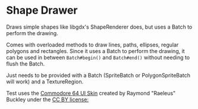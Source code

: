 # Shape Drawer

Draws simple shapes like libgdx's ShapeRenderer does, but uses a Batch to perform the drawing.

Comes with overloaded methods to draw lines, paths, ellipses, regular polygons and rectangles.
Since it uses a Batch to perform the drawing, it can be used in between `Batch#begin()` and `Batch#end()` without
needing to flush the Batch.

Just needs to be provided with a Batch (SpriteBatch or PolygonSpriteBatch will work) and a TextureRegion.



Test uses the [Commodore 64 UI Skin](https://ray3k.wordpress.com/artwork/commodore-64-ui-skin-for-libgdx/) created by Raymond "Raeleus" Buckley under the [CC BY license:](https://creativecommons.org/licenses/by/4.0/)
